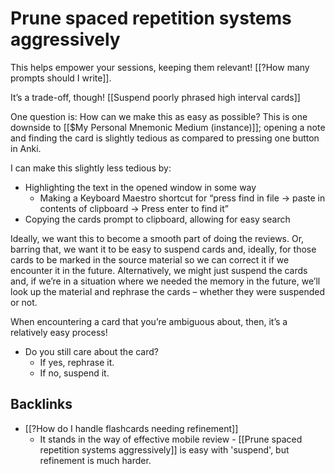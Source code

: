 # Prune spaced repetition systems aggressively
This helps empower your sessions, keeping them relevant! [[?How many prompts should I write]].

It’s a trade-off, though! [[Suspend poorly phrased high interval cards]]

One question is: How can we make this as easy as possible? This is one downside to [[$My Personal Mnemonic Medium (instance)]]; opening a note and finding the card is slightly tedious as compared to pressing one button in Anki.

I can make this slightly less tedious by:
* Highlighting the text in the opened window in some way
	* Making a Keyboard Maestro shortcut for “press find in file -> paste in contents of clipboard -> Press enter to find it”
* Copying the cards prompt to clipboard, allowing for easy search 

Ideally, we want this to become a smooth part of doing the reviews. Or, barring that, we want it to be easy to suspend cards and, ideally, for those cards to be marked in the source material so we can correct it if we encounter it in the future. Alternatively, we might just suspend the cards and, if we’re in a situation where we needed the memory in the future, we’ll look up the material and rephrase the cards – whether they were suspended or not. 

When encountering a card that you’re ambiguous about, then, it’s a relatively easy process!
* Do you still care about the card? 
	* If yes, rephrase it. 
	* If no, suspend it.

## Backlinks
* [[?How do I handle flashcards needing refinement]]
	* It stands in the way of effective mobile review - [[Prune spaced repetition systems aggressively]] is easy with 'suspend', but refinement is much harder.

<!-- {BearID:CF3934F2-6B2F-4788-864F-23CC3D51B0CE-471-0000014B23AB8606} -->

